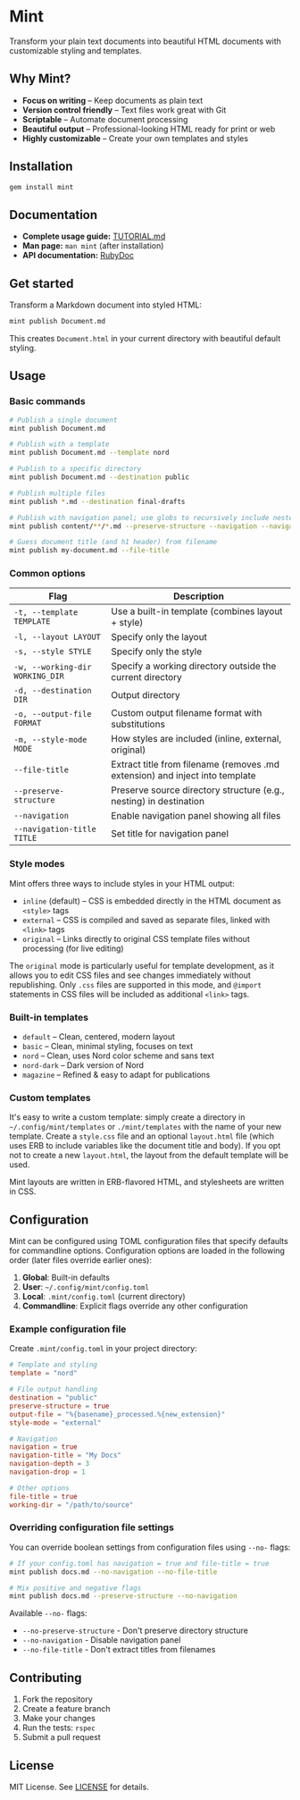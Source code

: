# Mint

Transform your plain text documents into beautiful HTML documents with customizable styling and templates.

## Why Mint?

- **Focus on writing** – Keep documents as plain text
- **Version control friendly** – Text files work great with Git
- **Scriptable** – Automate document processing
- **Beautiful output** – Professional-looking HTML ready for print or web
- **Highly customizable** – Create your own templates and styles

## Installation

```bash
gem install mint
```

## Documentation

- **Complete usage guide:** [TUTORIAL.md](doc/TUTORIAL.md)
- **Man page:** `man mint` (after installation)
- **API documentation:** [RubyDoc](http://www.rubydoc.info/github/davejacobs/mint)

## Get started

Transform a Markdown document into styled HTML:

```bash
mint publish Document.md
```

This creates `Document.html` in your current directory with beautiful default styling.

## Usage

### Basic commands

```bash
# Publish a single document
mint publish Document.md

# Publish with a template
mint publish Document.md --template nord

# Publish to a specific directory
mint publish Document.md --destination public

# Publish multiple files
mint publish *.md --destination final-drafts

# Publish with navigation panel; use globs to recursively include nested files
mint publish content/**/*.md --preserve-structure --navigation --navigation-title "Documentation" --destination public

# Guess document title (and h1 header) from filename
mint publish my-document.md --file-title
```

### Common options

| Flag | Description |
|------|-------------|
| `-t, --template TEMPLATE` | Use a built-in template (combines layout + style) |
| `-l, --layout LAYOUT` | Specify only the layout |
| `-s, --style STYLE` | Specify only the style |
| `-w, --working-dir WORKING_DIR` | Specify a working directory outside the current directory |
| `-d, --destination DIR` | Output directory |
| `-o, --output-file FORMAT` | Custom output filename format with substitutions |
| `-m, --style-mode MODE` | How styles are included (inline, external, original) |
| `--file-title` | Extract title from filename (removes .md extension) and inject into template |
| `--preserve-structure` | Preserve source directory structure (e.g., nesting) in destination |
| `--navigation` | Enable navigation panel showing all files |
| `--navigation-title TITLE` | Set title for navigation panel |

### Style modes

Mint offers three ways to include styles in your HTML output:

- `inline` (default) – CSS is embedded directly in the HTML document as `<style>` tags
- `external` – CSS is compiled and saved as separate files, linked with `<link>` tags
- `original` – Links directly to original CSS template files without processing (for live editing)

The `original` mode is particularly useful for template development, as it allows you to edit CSS files and see changes immediately without republishing. Only `.css` files are supported in this mode, and `@import` statements in CSS files will be included as additional `<link>` tags.

### Built-in templates

- `default` – Clean, centered, modern layout
- `basic` – Clean, minimal styling, focuses on text
- `nord` – Clean, uses Nord color scheme and sans text
- `nord-dark` – Dark version of Nord
- `magazine` – Refined & easy to adapt for publications

### Custom templates

It's easy to write a custom template: simply create a directory in `~/.config/mint/templates` or `./mint/templates`
with the name of your new template. Create a `style.css` file and an optional `layout.html` file (which uses ERB
to include variables like the document title and body). If you opt not to create a new `layout.html`, the 
layout from the default template will be used.

Mint layouts are written in ERB-flavored HTML, and stylesheets are written in CSS.

## Configuration

Mint can be configured using TOML configuration files that specify defaults for commandline options.
Configuration options are loaded in the following order (later files override earlier ones):

1. **Global**: Built-in defaults
2. **User**: `~/.config/mint/config.toml`  
3. **Local**: `.mint/config.toml` (current directory)
4. **Commandline**: Explicit flags override any other configuration

### Example configuration file

Create `.mint/config.toml` in your project directory:

```toml
# Template and styling
template = "nord"

# File output handling
destination = "public"
preserve-structure = true
output-file = "%{basename}_processed.%{new_extension}"
style-mode = "external"

# Navigation
navigation = true
navigation-title = "My Docs"
navigation-depth = 3
navigation-drop = 1

# Other options
file-title = true
working-dir = "/path/to/source"
```

### Overriding configuration file settings

You can override boolean settings from configuration files using `--no-` flags:

```bash
# If your config.toml has navigation = true and file-title = true
mint publish docs.md --no-navigation --no-file-title

# Mix positive and negative flags
mint publish docs.md --preserve-structure --no-navigation
```

Available `--no-` flags:
- `--no-preserve-structure` - Don't preserve directory structure 
- `--no-navigation` - Disable navigation panel
- `--no-file-title` - Don't extract titles from filenames

## Contributing

1. Fork the repository
2. Create a feature branch
3. Make your changes
4. Run the tests: `rspec`
5. Submit a pull request

## License

MIT License. See [LICENSE](LICENSE) for details.